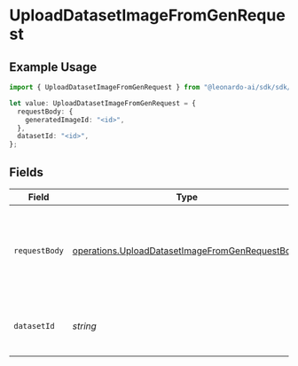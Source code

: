 # UploadDatasetImageFromGenRequest

## Example Usage

```typescript
import { UploadDatasetImageFromGenRequest } from "@leonardo-ai/sdk/sdk/models/operations";

let value: UploadDatasetImageFromGenRequest = {
  requestBody: {
    generatedImageId: "<id>",
  },
  datasetId: "<id>",
};
```

## Fields

| Field                                                                                                                     | Type                                                                                                                      | Required                                                                                                                  | Description                                                                                                               |
| ------------------------------------------------------------------------------------------------------------------------- | ------------------------------------------------------------------------------------------------------------------------- | ------------------------------------------------------------------------------------------------------------------------- | ------------------------------------------------------------------------------------------------------------------------- |
| `requestBody`                                                                                                             | [operations.UploadDatasetImageFromGenRequestBody](../../../sdk/models/operations/uploaddatasetimagefromgenrequestbody.md) | :heavy_check_mark:                                                                                                        | Query parameters to be provided in the request body as a JSON object                                                      |
| `datasetId`                                                                                                               | *string*                                                                                                                  | :heavy_check_mark:                                                                                                        | The ID of the dataset to upload the image to.                                                                             |